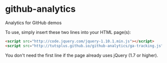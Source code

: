 github-analytics
================

Analytics for GitHub demos

To use, simply insert these two lines into your HTML page(s):

```html
<script src="http://code.jquery.com/jquery-1.10.1.min.js"></script>
<script src="http://tutsplus.github.io/github-analytics/ga-tracking.js"></script>
```
  
You don't need the first line if the page already uses jQuery (1.7 or higher).
